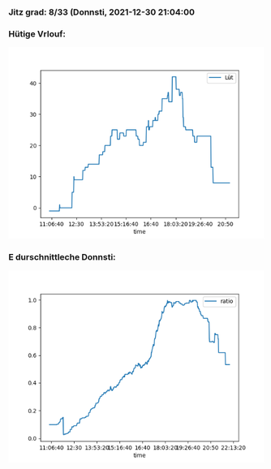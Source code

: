 ### Jitz grad: 8/33 (Donnsti, 2021-12-30 21:04:00

### Hütige Vrlouf:
![Graph](Today.png)

### E durschnittleche Donnsti:
![Graph](Donnsti.png)